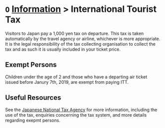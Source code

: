 # `O` [Information](../information) > International Tourist Tax

Visitors to Japan pay a 1,000 yen tax on departure. This tax is taken automatically by the travel agency or airline, whichever is more appropriate. It is the legal responsibility of the tax collecting organisation to collect the tax and as such it is usually included in your ticket price.

## Exempt Persons
Children under the age of 2 and those who have a departing air ticket issued before Janury 7th, 2019, are exempt from paying ITT.

## Useful Resources
See the [Japanese National Tax Agency](https://nta.go.jp) for more information, including the use of the tax, enquiries concerning the tax system, and more details regarding exepmt persons.
